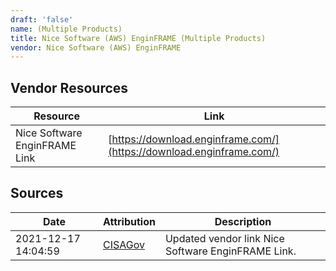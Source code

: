 ```yaml
---
draft: 'false'
name: (Multiple Products)
title: Nice Software (AWS) EnginFRAME (Multiple Products)
vendor: Nice Software (AWS) EnginFRAME
---
```


## Vendor Resources
| Resource | Link |
| --- | --- |
| Nice Software EnginFRAME Link | [https://download.enginframe.com/](https://download.enginframe.com/) |



## Sources
| Date | Attribution | Description |
| --- | --- | --- |
| 2021-12-17 14:04:59 | [CISAGov](https://raw.githubusercontent.com/cisagov/log4j-affected-db/develop/README.md) | Updated vendor link Nice Software EnginFRAME Link.  |
